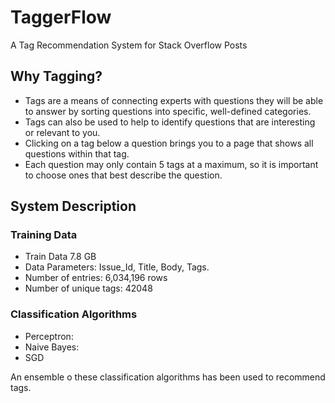 # TaggerFlow

A Tag Recommendation System for Stack Overflow Posts

## Why Tagging?
* Tags are a means of connecting experts with questions they will be able to answer by sorting questions into specific, well-defined categories.
* Tags can also be used to help to identify questions that are interesting or relevant to you.
* Clicking on a tag below a question brings you to a page that shows all questions within that tag.
* Each question may only contain 5 tags at a maximum, so it is important to choose ones that best describe the question.

## System Description 

### Training Data
* Train Data 7.8 GB
* Data Parameters: Issue_Id, Title, Body, Tags. 
* Number of entries:  6,034,196 rows
* Number of unique tags: 42048

### Classification Algorithms 
* Perceptron: 
* Naive Bayes: 
* SGD

An ensemble o these classification algorithms has been used to recommend tags.






